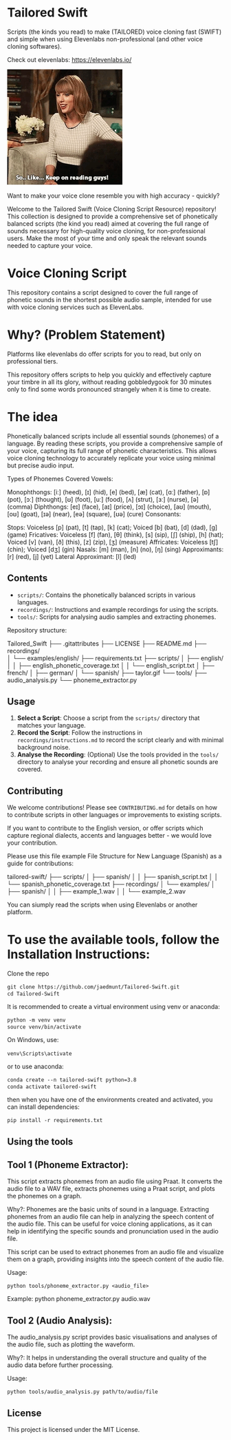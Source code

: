 # Tailored Swift

Scripts (the kinds you read) to make (TAILORED) voice cloning fast (SWIFT) and simple when using Elevenlabs non-professional (and other voice cloning softwares).

Check out elevenlabs: https://elevenlabs.io/

![alt text](taylor.gif)

 Want to make your voice clone resemble you with high accuracy - quickly?
 
 Welcome to the Tailored Swift (Voice Cloning Script Resource) repository! This collection is designed to provide a comprehensive set of phonetically balanced scripts (the kind you read) aimed at covering the full range of sounds necessary for high-quality voice cloning, for non-professional users. Make the most of your time and only speak the relevant sounds needed to capture your voice. 

# Voice Cloning Script

This repository contains a script designed to cover the full range of phonetic sounds in the shortest possible audio sample, intended for use with voice cloning services such as ElevenLabs.

# Why? (Problem Statement)

Platforms like elevenlabs do offer scripts for you to read, but only on professional tiers.

This repository offers scripts to help you quickly and effectively capture your timbre in all its glory, without reading gobbledygook for 30 minutes only to find some words pronounced strangely when it is time to create.

# The idea

Phonetically balanced scripts include all essential sounds (phonemes) of a language. By reading these scripts, you provide a comprehensive sample of your voice, capturing its full range of phonetic characteristics. This allows voice cloning technology to accurately replicate your voice using minimal but precise audio input.

Types of Phonemes Covered
Vowels:

Monophthongs: [iː] (heed), [ɪ] (hid), [e] (bed), [æ] (cat), [ɑː] (father), [ɒ] (pot), [ɔː] (thought), [ʊ] (foot), [uː] (food), [ʌ] (strut), [ɜː] (nurse), [ə] (comma)
Diphthongs: [eɪ] (face), [aɪ] (price), [ɔɪ] (choice), [aʊ] (mouth), [oʊ] (goat), [ɪə] (near), [eə] (square), [ʊə] (cure)
Consonants:

Stops: Voiceless [p] (pat), [t] (tap), [k] (cat); Voiced [b] (bat), [d] (dad), [g] (game)
Fricatives: Voiceless [f] (fan), [θ] (think), [s] (sip), [ʃ] (ship), [h] (hat); Voiced [v] (van), [ð] (this), [z] (zip), [ʒ] (measure)
Affricates: Voiceless [tʃ] (chin); Voiced [dʒ] (gin)
Nasals: [m] (man), [n] (no), [ŋ] (sing)
Approximants: [r] (red), [j] (yet)
Lateral Approximant: [l] (led)


## Contents

- `scripts/`: Contains the phonetically balanced scripts in various languages.
- `recordings/`: Instructions and example recordings for using the scripts.
- `tools/`: Scripts for analysing audio samples and extracting phonemes.

Repository structure:

Tailored_Swift
├── .gitattributes
├── LICENSE
├── README.md
├── recordings/                         
│   └── examples/english/
├── requirements.txt
├── scripts/
│   ├── english/
│   │   ├── english_phonetic_coverage.txt
│   │   └── english_script.txt
│   ├── french/
│   ├── german/
│   └── spanish/
├── taylor.gif
└── tools/
    ├── audio_analysis.py
    └── phoneme_extractor.py


## Usage

1. **Select a Script**: Choose a script from the `scripts/` directory that matches your language.
2. **Record the Script**: Follow the instructions in `recordings/instructions.md` to record the script clearly and with minimal background noise.
3. **Analyse the Recording**: (Optional) Use the tools provided in the `tools/` directory to analyse your recording and ensure all phonetic sounds are covered.

## Contributing

We welcome contributions! Please see `CONTRIBUTING.md` for details on how to contribute scripts in other languages or improvements to existing scripts.

If you want to contribute to the English version, or offer scripts which capture regional dialects, accents and languages better - we would love your contribution.

Please use this file example File Structure for New Language (Spanish) as a guide for contributions:

tailored-swift/
├── scripts/
│   ├── spanish/
│   │   ├── spanish_script.txt
│   │   └── spanish_phonetic_coverage.txt
├── recordings/
│   └── examples/
│       ├── spanish/
│       │   ├── example_1.wav
│       │   └── example_2.wav


You can siumply read the scripts when using Elevenlabs or another platform. 

# To use the available tools, follow the Installation Instructions:

Clone the repo

```
git clone https://github.com/jaedmunt/Tailored-Swift.git
cd Tailored-Swift
```

It is recommended to create a virtual environment using venv or anaconda:

```
python -m venv venv
source venv/bin/activate   

```

On Windows, use:

`venv\Scripts\activate`

or to use anaconda:

```
conda create --n tailored-swift python=3.8
conda activate tailored-swift
```

then when you have one of the environments created and activated, you can install dependencies:

```
pip install -r requirements.txt
```

## Using the tools

## Tool 1 (Phoneme Extractor):

This script extracts phonemes from an audio file using Praat. It converts the audio file to a WAV file, extracts phonemes using a Praat script, and plots the phonemes on a graph.

Why?: Phonemes are the basic units of sound in a language. Extracting phonemes from an audio file can help in analyzing the speech content of the audio file. This can be useful for voice cloning applications, as it can help in identifying the specific sounds and pronunciation used in the audio file.

This script can be used to extract phonemes from an audio file and visualize them on a graph, providing insights into the speech content of the audio file.

Usage: 

```
python tools/phoneme_extractor.py <audio_file>
```

Example: python phoneme_extractor.py audio.wav

## Tool 2 (Audio Analysis):

The audio_analysis.py script provides basic visualisations and analyses of the audio file, such as plotting the waveform.

Why?: It helps in understanding the overall structure and quality of the audio data before further processing.

Usage: 

```
python tools/audio_analysis.py path/to/audio/file
```

## License

This project is licensed under the MIT License.


